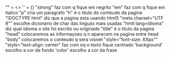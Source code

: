 "" = <>
'' = {}
"strong" faz com q fique em negrito
"em" faz com q fique em italico
"p" cria um paragrafo
"h" é o titulo do conteudo da pagina
"!DOCTYPE html" diz que a pagina esta usando html5
"meta charset="UTF 8"" escolhe dicionario de char das linguas mais usadas
"hmtl lang=idioma" diz qual idioma o site foi escrito ou originado
"title" é o titulo da pagina
"head" colocaremos as informaçoes q n aparecem na pagina entre head
"body" colocaremos o conteudo q sera visivel
"style="font-size: XXpx""
"style="text-align: center" faz com oq o texto fique centrado
'background' escolho a cor de fundo
'color' escolho a cor da frase